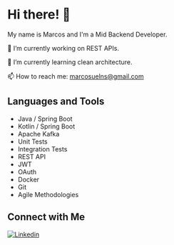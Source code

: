 # Hi there! 👋

My name is Marcos and I'm a Mid Backend Developer.

🔭 I’m currently working on REST APIs.

🌱 I’m currently learning clean architecture.

📫 How to reach me: marcosuelns@gmail.com

## Languages and Tools
- Java / Spring Boot
- Kotlin / Spring Boot
- Apache Kafka
- Unit Tests
- Integration Tests
- REST API
- JWT
- OAuth
- Docker
- Git
- Agile Methodologies

<!-- 
## GitHub Stats
![Your GitHub Stats](https://github-readme-stats.vercel.app/api?username=yourusername&show_icons=true)
-->

## Connect with Me
[![Linkedin](https://img.shields.io/badge/-MarcosSuel-blue?style=flat&logo=Linkedin&logoColor=white)](https://www.linkedin.com/in/marcos-suel-a789a31b1)
